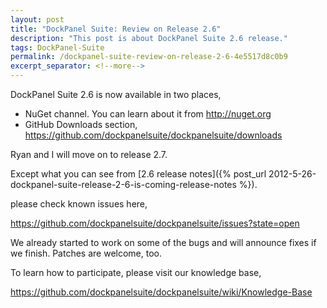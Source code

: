 ```yaml
---
layout: post
title: "DockPanel Suite: Review on Release 2.6"
description: "This post is about DockPanel Suite 2.6 release."
tags: DockPanel-Suite
permalink: /dockpanel-suite-review-on-release-2-6-4e5517d8c0b9
excerpt_separator: <!--more-->
---
```

DockPanel Suite 2.6 is now available in two places,

* NuGet channel. You can learn about it from http://nuget.org
* GitHub Downloads section, https://github.com/dockpanelsuite/dockpanelsuite/downloads

Ryan and I will move on to release 2.7.
<!--more-->

Except what you can see from [2.6 release notes]({% post_url 2012-5-26-dockpanel-suite-release-2-6-is-coming-release-notes %}).

please check known issues here,

https://github.com/dockpanelsuite/dockpanelsuite/issues?state=open

We already started to work on some of the bugs and will announce fixes if we finish. Patches are welcome, too.

To learn how to participate, please visit our knowledge base,

https://github.com/dockpanelsuite/dockpanelsuite/wiki/Knowledge-Base
